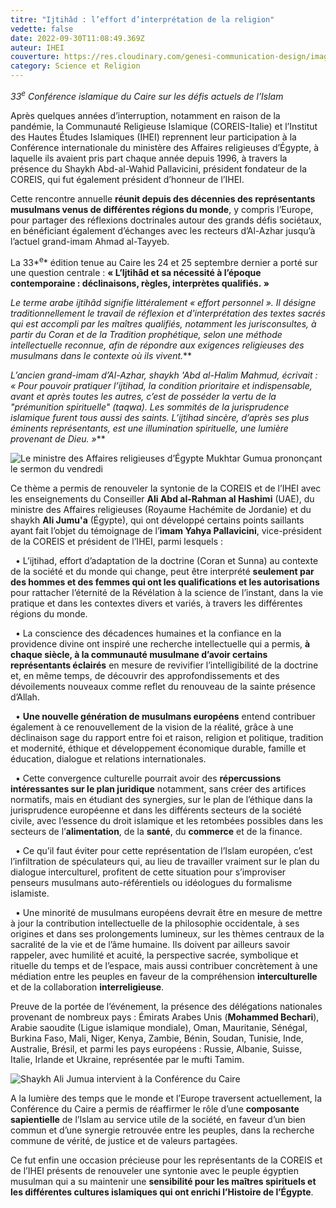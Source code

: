 ```yaml
---
titre: "Ijtihâd : l’effort d’interprétation de la religion"
vedette: false
date: 2022-09-30T11:08:49.369Z
auteur: IHEI
couverture: https://res.cloudinary.com/genesi-communication-design/image/upload/v1664536410/6335e7e8ac7e9750742f374a_baqayw.jpg
category: Science et Religion
---
```

*33<sup>e</sup> Conférence islamique du Caire sur les défis actuels de l’Islam*

Après quelques années d’interruption, notamment en raison de la pandémie, la Communauté Religieuse Islamique (COREIS-Italie) et l’Institut des Hautes Études Islamiques (IHEI) reprennent leur participation à la Conférence internationale du ministère des Affaires religieuses d’Égypte, à laquelle ils avaient pris part chaque année depuis 1996, à travers la présence du Shaykh Abd-al-Wahid Pallavicini, président fondateur de la COREIS, qui fut également président d’honneur de l’IHEI.

Cette rencontre annuelle **réunit depuis des décennies des représentants musulmans venus de différentes régions du monde**, y compris l’Europe, pour partager des réflexions doctrinales autour des grands défis sociétaux, en bénéficiant également d’échanges avec les recteurs d’Al-Azhar jusqu’à l’actuel grand-imam Ahmad al-Tayyeb.

La 33*<sup>e</sup>* édition tenue au Caire les 24 et 25 septembre dernier a porté sur une question centrale&nbsp;: **«&nbsp;L’Ijtihâd et sa nécessité à l’époque contemporaine : déclinaisons, règles, interprètes qualifiés.&nbsp;»**

***Le terme arabe* ijtihâd *signifie littéralement «*&nbsp;*effort personnel*&nbsp;*». Il désigne traditionnellement le travail de réflexion et d'interprétation des textes sacrés qui est accompli par les maîtres qualifiés, notamment les jurisconsultes, à partir du Coran et de la Tradition prophétique, selon une méthode intellectuelle reconnue, afin de répondre aux exigences religieuses des musulmans dans le contexte où ils vivent.***

***L’ancien grand-imam d’Al-Azhar, shaykh 'Abd al-Halim Mahmud, écrivait*&nbsp;*: «*&nbsp;*Pour pouvoir pratiquer l’ijtihad, la condition prioritaire et indispensable, avant et après toutes les autres, c’est de posséder la vertu de la "prémunition spirituelle" (*taqwa*). Les sommités de la jurisprudence islamique furent tous aussi des saints. L’ijtihad sincère, d’après ses plus éminents représentants, est une illumination spirituelle, une lumière provenant de Dieu.*&nbsp;*»***

![](https://res.cloudinary.com/genesi-communication-design/image/upload/v1664536449/6335e847b1f72325146e006b_k7vzbq.jpg "Le ministre des Affaires religieuses d’Égypte Mukhtar Gumua  prononçant le sermon du vendredi")

Ce thème a permis de renouveler la syntonie de la COREIS et de l’IHEI avec les enseignements du Conseiller **Ali Abd al-Rahman al Hashimi** (UAE), du ministre des Affaires religieuses (Royaume Hachémite de Jordanie) et du shaykh **Ali Jumu'a** (Égypte), qui ont développé certains points saillants ayant fait l’objet du témoignage de l’**imam Yahya Pallavicini**, vice-président de la COREIS et président de l’IHEI, parmi lesquels&nbsp;:

  • L’ijtihad, effort d’adaptation de la doctrine (Coran et Sunna) au contexte de la société et du monde qui change, peut être interprété **seulement par des hommes et des femmes qui ont les qualifications et les autorisations** pour rattacher l’éternité de la Révélation à la science de l’instant, dans la vie pratique et dans les contextes divers et variés, à travers les différentes régions du monde.

  • La conscience des décadences humaines et la confiance en la providence divine ont inspiré une recherche intellectuelle qui a permis, **à chaque siècle, à la communauté musulmane d’avoir certains représentants éclairés** en mesure de revivifier l’intelligibilité de la doctrine et, en même temps, de découvrir des approfondissements et des dévoilements nouveaux comme reflet du renouveau de la sainte présence d’Allah.

  • **Une nouvelle génération de musulmans européens** entend contribuer également à ce renouvellement de la vision de la réalité, grâce à une déclinaison sage du rapport entre foi et raison, religion et politique, tradition et modernité, éthique et développement économique durable, famille et éducation, dialogue et relations internationales. 

  • Cette convergence culturelle pourrait avoir des **répercussions intéressantes sur le plan juridique** notamment, sans créer des artifices normatifs, mais en étudiant des synergies, sur le plan de l’éthique dans la jurisprudence européenne et dans les différents secteurs de la société civile, avec l’essence du droit islamique et les retombées possibles dans les secteurs de l’**alimentation**, de la **santé**, du **commerce** et de la finance.

  • Ce qu’il faut éviter pour cette représentation de l’Islam européen, c’est l’infiltration de spéculateurs qui, au lieu de travailler vraiment sur le plan du dialogue interculturel, profitent de cette situation pour s’improviser penseurs musulmans auto-référentiels ou idéologues du formalisme islamiste.

  • Une minorité de musulmans européens devrait être en mesure de mettre à jour la contribution intellectuelle de la philosophie occidentale, à ses origines et dans ses prolongements lumineux, sur les thèmes centraux de la sacralité de la vie et de l’âme humaine. Ils doivent par ailleurs savoir rappeler, avec humilité et acuité, la perspective sacrée, symbolique et rituelle du temps et de l’espace, mais aussi contribuer concrètement à une médiation entre les peuples en faveur de la compréhension **interculturelle** et de la collaboration **interreligieuse**.

Preuve de la portée de l’événement, la présence des délégations nationales provenant de nombreux pays&nbsp;: Émirats Arabes Unis (**Mohammed Bechari**), Arabie saoudite (Ligue islamique mondiale), Oman, Mauritanie, Sénégal, Burkina Faso, Mali, Niger, Kenya, Zambie, Bénin, Soudan, Tunisie, Inde, Australie, Brésil, et parmi les pays européens&nbsp;: Russie, Albanie, Suisse, Italie, Irlande et Ukraine, représentée par le mufti Tamim.

![](https://res.cloudinary.com/genesi-communication-design/image/upload/v1664536473/6335e815875e3c165d34a8d5_fy8pdd.jpg "Shaykh Ali Jumua intervient à la Conférence du Caire")

A la lumière des temps que le monde et l’Europe traversent actuellement, la Conférence du Caire a permis de réaffirmer le rôle d’une **composante sapientielle** de l’Islam au service utile de la société, en faveur d’un bien commun et d’une synergie retrouvée entre les peuples, dans la recherche commune de vérité, de justice et de valeurs partagées.

Ce fut enfin une occasion précieuse pour les représentants de la COREIS et de l’IHEI présents de renouveler une syntonie avec le peuple égyptien musulman qui a su maintenir une **sensibilité pour les maîtres spirituels et les différentes cultures islamiques qui ont enrichi l’Histoire de l’Égypte**.